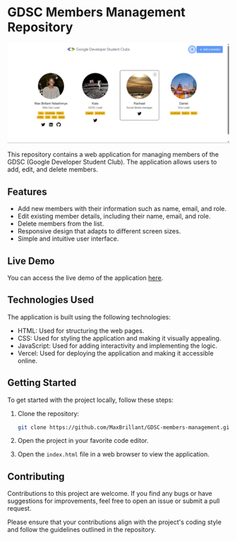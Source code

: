 # GDSC Members Management Repository

![Members Management](https://raw.githubusercontent.com/MaxBrillant/GDSC-members-management/main/Images/Screenshot.png)

This repository contains a web application for managing members of the GDSC (Google Developer Student Club). The application allows users to add, edit, and delete members.

## Features

- Add new members with their information such as name, email, and role.
- Edit existing member details, including their name, email, and role.
- Delete members from the list.
- Responsive design that adapts to different screen sizes.
- Simple and intuitive user interface.

## Live Demo

You can access the live demo of the application [here](https://gdsc-members-management.vercel.app).

## Technologies Used

The application is built using the following technologies:

- HTML: Used for structuring the web pages.
- CSS: Used for styling the application and making it visually appealing.
- JavaScript: Used for adding interactivity and implementing the logic.
- Vercel: Used for deploying the application and making it accessible online.

## Getting Started

To get started with the project locally, follow these steps:

1. Clone the repository:

   ```bash
   git clone https://github.com/MaxBrillant/GDSC-members-management.git
   
2. Open the project in your favorite code editor.
3. Open the ```index.html``` file in a web browser to view the application.


## Contributing

Contributions to this project are welcome. If you find any bugs or have suggestions for improvements, feel free to open an issue or submit a pull request.

Please ensure that your contributions align with the project's coding style and follow the guidelines outlined in the repository.
